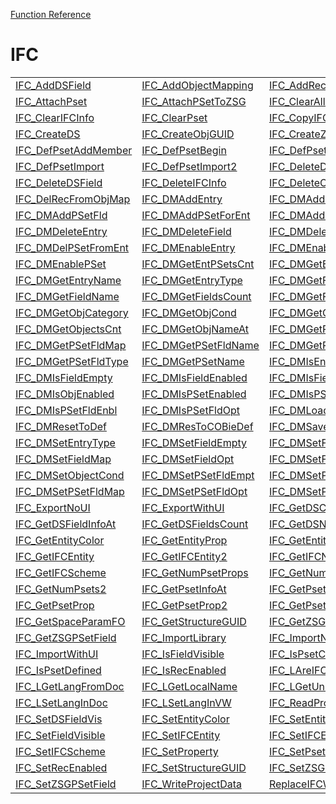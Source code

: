 [Function Reference](../README.md)

# IFC
| | | |
|---|---|---|
| [IFC_AddDSField](../Functions/IFC_AddDSField.md) | [IFC_AddObjectMapping](../Functions/IFC_AddObjectMapping.md) | [IFC_AddRecToObjMap](../Functions/IFC_AddRecToObjMap.md) |
| [IFC_AttachPset](../Functions/IFC_AttachPset.md) | [IFC_AttachPSetToZSG](../Functions/IFC_AttachPSetToZSG.md) | [IFC_ClearAllPsets](../Functions/IFC_ClearAllPsets.md) |
| [IFC_ClearIFCInfo](../Functions/IFC_ClearIFCInfo.md) | [IFC_ClearPset](../Functions/IFC_ClearPset.md) | [IFC_CopyIFCData](../Functions/IFC_CopyIFCData.md) |
| [IFC_CreateDS](../Functions/IFC_CreateDS.md) | [IFC_CreateObjGUID](../Functions/IFC_CreateObjGUID.md) | [IFC_CreateZSG](../Functions/IFC_CreateZSG.md) |
| [IFC_DefPsetAddMember](../Functions/IFC_DefPsetAddMember.md) | [IFC_DefPsetBegin](../Functions/IFC_DefPsetBegin.md) | [IFC_DefPsetEnd](../Functions/IFC_DefPsetEnd.md) |
| [IFC_DefPsetImport](../Functions/IFC_DefPsetImport.md) | [IFC_DefPsetImport2](../Functions/IFC_DefPsetImport2.md) | [IFC_DeleteDS](../Functions/IFC_DeleteDS.md) |
| [IFC_DeleteDSField](../Functions/IFC_DeleteDSField.md) | [IFC_DeleteIFCInfo](../Functions/IFC_DeleteIFCInfo.md) | [IFC_DeleteObjectMap](../Functions/IFC_DeleteObjectMap.md) |
| [IFC_DelRecFromObjMap](../Functions/IFC_DelRecFromObjMap.md) | [IFC_DMAddEntry](../Functions/IFC_DMAddEntry.md) | [IFC_DMAddField](../Functions/IFC_DMAddField.md) |
| [IFC_DMAddPSetFld](../Functions/IFC_DMAddPSetFld.md) | [IFC_DMAddPSetForEnt](../Functions/IFC_DMAddPSetForEnt.md) | [IFC_DMAddPSetInEntry](../Functions/IFC_DMAddPSetInEntry.md) |
| [IFC_DMDeleteEntry](../Functions/IFC_DMDeleteEntry.md) | [IFC_DMDeleteField](../Functions/IFC_DMDeleteField.md) | [IFC_DMDeletePSetFld](../Functions/IFC_DMDeletePSetFld.md) |
| [IFC_DMDelPSetFromEnt](../Functions/IFC_DMDelPSetFromEnt.md) | [IFC_DMEnableEntry](../Functions/IFC_DMEnableEntry.md) | [IFC_DMEnableObject](../Functions/IFC_DMEnableObject.md) |
| [IFC_DMEnablePSet](../Functions/IFC_DMEnablePSet.md) | [IFC_DMGetEntPSetsCnt](../Functions/IFC_DMGetEntPSetsCnt.md) | [IFC_DMGetEntriesCnt](../Functions/IFC_DMGetEntriesCnt.md) |
| [IFC_DMGetEntryName](../Functions/IFC_DMGetEntryName.md) | [IFC_DMGetEntryType](../Functions/IFC_DMGetEntryType.md) | [IFC_DMGetFieldMap](../Functions/IFC_DMGetFieldMap.md) |
| [IFC_DMGetFieldName](../Functions/IFC_DMGetFieldName.md) | [IFC_DMGetFieldsCount](../Functions/IFC_DMGetFieldsCount.md) | [IFC_DMGetFieldType](../Functions/IFC_DMGetFieldType.md) |
| [IFC_DMGetObjCategory](../Functions/IFC_DMGetObjCategory.md) | [IFC_DMGetObjCond](../Functions/IFC_DMGetObjCond.md) | [IFC_DMGetObjCondAt](../Functions/IFC_DMGetObjCondAt.md) |
| [IFC_DMGetObjectsCnt](../Functions/IFC_DMGetObjectsCnt.md) | [IFC_DMGetObjNameAt](../Functions/IFC_DMGetObjNameAt.md) | [IFC_DMGetPSetCond](../Functions/IFC_DMGetPSetCond.md) |
| [IFC_DMGetPSetFldMap](../Functions/IFC_DMGetPSetFldMap.md) | [IFC_DMGetPSetFldName](../Functions/IFC_DMGetPSetFldName.md) | [IFC_DMGetPSetFldsCnt](../Functions/IFC_DMGetPSetFldsCnt.md) |
| [IFC_DMGetPSetFldType](../Functions/IFC_DMGetPSetFldType.md) | [IFC_DMGetPSetName](../Functions/IFC_DMGetPSetName.md) | [IFC_DMIsEntryEnabled](../Functions/IFC_DMIsEntryEnabled.md) |
| [IFC_DMIsFieldEmpty](../Functions/IFC_DMIsFieldEmpty.md) | [IFC_DMIsFieldEnabled](../Functions/IFC_DMIsFieldEnabled.md) | [IFC_DMIsFieldOpt](../Functions/IFC_DMIsFieldOpt.md) |
| [IFC_DMIsObjEnabled](../Functions/IFC_DMIsObjEnabled.md) | [IFC_DMIsPSetEnabled](../Functions/IFC_DMIsPSetEnabled.md) | [IFC_DMIsPSetFldEmpty](../Functions/IFC_DMIsPSetFldEmpty.md) |
| [IFC_DMIsPSetFldEnbl](../Functions/IFC_DMIsPSetFldEnbl.md) | [IFC_DMIsPSetFldOpt](../Functions/IFC_DMIsPSetFldOpt.md) | [IFC_DMLoadSettings](../Functions/IFC_DMLoadSettings.md) |
| [IFC_DMResetToDef](../Functions/IFC_DMResetToDef.md) | [IFC_DMResToCOBieDef](../Functions/IFC_DMResToCOBieDef.md) | [IFC_DMSaveSettings](../Functions/IFC_DMSaveSettings.md) |
| [IFC_DMSetEntryType](../Functions/IFC_DMSetEntryType.md) | [IFC_DMSetFieldEmpty](../Functions/IFC_DMSetFieldEmpty.md) | [IFC_DMSetFieldEnable](../Functions/IFC_DMSetFieldEnable.md) |
| [IFC_DMSetFieldMap](../Functions/IFC_DMSetFieldMap.md) | [IFC_DMSetFieldOpt](../Functions/IFC_DMSetFieldOpt.md) | [IFC_DMSetFieldType](../Functions/IFC_DMSetFieldType.md) |
| [IFC_DMSetObjectCond](../Functions/IFC_DMSetObjectCond.md) | [IFC_DMSetPSetFldEmpt](../Functions/IFC_DMSetPSetFldEmpt.md) | [IFC_DMSetPSetFldEnbl](../Functions/IFC_DMSetPSetFldEnbl.md) |
| [IFC_DMSetPSetFldMap](../Functions/IFC_DMSetPSetFldMap.md) | [IFC_DMSetPSetFldOpt](../Functions/IFC_DMSetPSetFldOpt.md) | [IFC_DMSetPSetFldType](../Functions/IFC_DMSetPSetFldType.md) |
| [IFC_ExportNoUI](../Functions/IFC_ExportNoUI.md) | [IFC_ExportWithUI](../Functions/IFC_ExportWithUI.md) | [IFC_GetDSCount](../Functions/IFC_GetDSCount.md) |
| [IFC_GetDSFieldInfoAt](../Functions/IFC_GetDSFieldInfoAt.md) | [IFC_GetDSFieldsCount](../Functions/IFC_GetDSFieldsCount.md) | [IFC_GetDSNameAt](../Functions/IFC_GetDSNameAt.md) |
| [IFC_GetEntityColor](../Functions/IFC_GetEntityColor.md) | [IFC_GetEntityProp](../Functions/IFC_GetEntityProp.md) | [IFC_GetEntityProp2](../Functions/IFC_GetEntityProp2.md) |
| [IFC_GetIFCEntity](../Functions/IFC_GetIFCEntity.md) | [IFC_GetIFCEntity2](../Functions/IFC_GetIFCEntity2.md) | [IFC_GetIFCName](../Functions/IFC_GetIFCName.md) |
| [IFC_GetIFCScheme](../Functions/IFC_GetIFCScheme.md) | [IFC_GetNumPsetProps](../Functions/IFC_GetNumPsetProps.md) | [IFC_GetNumPsets](../Functions/IFC_GetNumPsets.md) |
| [IFC_GetNumPsets2](../Functions/IFC_GetNumPsets2.md) | [IFC_GetPsetInfoAt](../Functions/IFC_GetPsetInfoAt.md) | [IFC_GetPsetName](../Functions/IFC_GetPsetName.md) |
| [IFC_GetPsetProp](../Functions/IFC_GetPsetProp.md) | [IFC_GetPsetProp2](../Functions/IFC_GetPsetProp2.md) | [IFC_GetPsetPropName](../Functions/IFC_GetPsetPropName.md) |
| [IFC_GetSpaceParamFO](../Functions/IFC_GetSpaceParamFO.md) | [IFC_GetStructureGUID](../Functions/IFC_GetStructureGUID.md) | [IFC_GetZSGField](../Functions/IFC_GetZSGField.md) |
| [IFC_GetZSGPSetField](../Functions/IFC_GetZSGPSetField.md) | [IFC_ImportLibrary](../Functions/IFC_ImportLibrary.md) | [IFC_ImportNoUI](../Functions/IFC_ImportNoUI.md) |
| [IFC_ImportWithUI](../Functions/IFC_ImportWithUI.md) | [IFC_IsFieldVisible](../Functions/IFC_IsFieldVisible.md) | [IFC_IsPsetCustom](../Functions/IFC_IsPsetCustom.md) |
| [IFC_IsPsetDefined](../Functions/IFC_IsPsetDefined.md) | [IFC_IsRecEnabled](../Functions/IFC_IsRecEnabled.md) | [IFC_LAreIFCResLocal](../Functions/IFC_LAreIFCResLocal.md) |
| [IFC_LGetLangFromDoc](../Functions/IFC_LGetLangFromDoc.md) | [IFC_LGetLocalName](../Functions/IFC_LGetLocalName.md) | [IFC_LGetUnivName](../Functions/IFC_LGetUnivName.md) |
| [IFC_LSetLangInDoc](../Functions/IFC_LSetLangInDoc.md) | [IFC_LSetLangInVW](../Functions/IFC_LSetLangInVW.md) | [IFC_ReadProjectData](../Functions/IFC_ReadProjectData.md) |
| [IFC_SetDSFieldVis](../Functions/IFC_SetDSFieldVis.md) | [IFC_SetEntityColor](../Functions/IFC_SetEntityColor.md) | [IFC_SetEntityProp](../Functions/IFC_SetEntityProp.md) |
| [IFC_SetFieldVisible](../Functions/IFC_SetFieldVisible.md) | [IFC_SetIFCEntity](../Functions/IFC_SetIFCEntity.md) | [IFC_SetIFCEntity2](../Functions/IFC_SetIFCEntity2.md) |
| [IFC_SetIFCScheme](../Functions/IFC_SetIFCScheme.md) | [IFC_SetProperty](../Functions/IFC_SetProperty.md) | [IFC_SetPsetProp](../Functions/IFC_SetPsetProp.md) |
| [IFC_SetRecEnabled](../Functions/IFC_SetRecEnabled.md) | [IFC_SetStructureGUID](../Functions/IFC_SetStructureGUID.md) | [IFC_SetZSGField](../Functions/IFC_SetZSGField.md) |
| [IFC_SetZSGPSetField](../Functions/IFC_SetZSGPSetField.md) | [IFC_WriteProjectData](../Functions/IFC_WriteProjectData.md) | [ReplaceIFCWithMap](../Functions/ReplaceIFCWithMap.md) |

